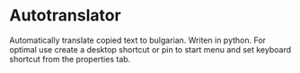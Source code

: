 # Autotranslator
Automatically translate copied text to bulgarian.
Writen in python. For optimal use create a desktop shortcut or pin to start menu and set keyboard shortcut from the properties tab.
